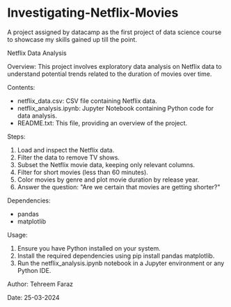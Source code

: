 # Investigating-Netflix-Movies
A project assigned by datacamp as the first project of data science course to showcase my skills gained up till the point.

Netflix Data Analysis

Overview:
This project involves exploratory data analysis on Netflix data to understand potential trends related to the duration of movies over time.

Contents:
- netflix_data.csv: CSV file containing Netflix data.
- netflix_analysis.ipynb: Jupyter Notebook containing Python code for data analysis.
- README.txt: This file, providing an overview of the project.

Steps:
1. Load and inspect the Netflix data.
2. Filter the data to remove TV shows.
3. Subset the Netflix movie data, keeping only relevant columns.
4. Filter for short movies (less than 60 minutes).
5. Color movies by genre and plot movie duration by release year.
6. Answer the question: "Are we certain that movies are getting shorter?"

Dependencies:
- pandas
- matplotlib

Usage:
1. Ensure you have Python installed on your system.
2. Install the required dependencies using pip install pandas matplotlib.
3. Run the netflix_analysis.ipynb notebook in a Jupyter environment or any Python IDE.

Author:
Tehreem Faraz

Date:
25-03-2024


